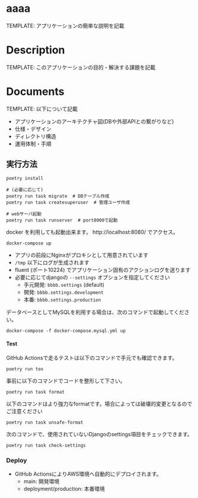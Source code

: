 # aaaa

TEMPLATE: アプリケーションの簡単な説明を記載

# Description

TEMPLATE: このアプリケーションの目的・解決する課題を記載


# Documents

TEMPLATE: 以下について記載

* アプリケーションのアーキテクチャ図(DBや外部APIとの繋がりなど)
* 仕様・デザイン
* ディレクトリ構造
* 運用体制・手順



## 実行方法

```
poetry install

# (必要に応じて)
poetry run task migrate  # DBテーブル作成
poetry run task createsuperuser  # 管理ユーザ作成

# webサーバ起動
poetry run task runserver  # port8000で起動
```

docker を利用しても起動出来ます。 http://localhost:8080/ でアクセス。

```
docker-compose up
```

* アプリの前段にNginxがプロキシとして用意されています
* `/tmp` 以下にログが生成されます
* fluent (ポート10224) でアプリケーション固有のアクションログを送ります
* 必要に応じてdjangoの `--settings` オプションを指定してください
    * 手元開発: `bbbb.settings` (default)
    * 開発: `bbbb.settings.development`
    * 本番: `bbbb.settings.production`

データベースとしてMySQLを利用する場合は、次のコマンドで起動してください。

```
docker-compose -f docker-compose.mysql.yml up
```


#### Test

GitHub Actionsで走るテストは以下のコマンドで手元でも確認できます。

```
poetry run tox
```

事前に以下のコマンドでコードを整形して下さい。
```
poetry run task format
```

以下のコマンドはより強力なformatです。場合によっては破壊的変更となるのでご注意ください
```
poetry run task unsafe-format
```

次のコマンドで、使用されていないDjangoのsettings項目をチェックできます。

```
poetry run task check-settings
```


### Deploy

* GitHub ActionsによりAWS環境へ自動的にデプロイされます。
    * main: 開発環境
    * deployment/production: 本番環境
